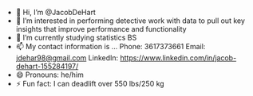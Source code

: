 - 👋 Hi, I’m @JacobDeHart
- 👀 I’m interested in performing detective work with data to pull out key insights that improve performance and functionality
- 🌱 I’m currently studying statistics BS
- 📫 My contact information is ...
  Phone: 3617373661
  Email: jdehar98@gmail.com
  LinkedIn: https://www.linkedin.com/in/jacob-dehart-155284197/
- 😄 Pronouns: he/him
- ⚡ Fun fact: I can deadlift over 550 lbs/250 kg

<!---
JacobDeHart/JacobDeHart is a ✨ special ✨ repository because its `README.md` (this file) appears on your GitHub profile.
You can click the Preview link to take a look at your changes.
--->

